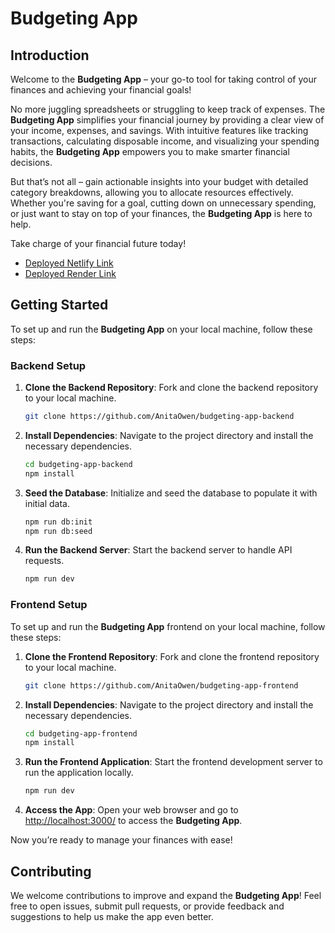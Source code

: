 # Budgeting App

## Introduction

Welcome to the **Budgeting App** – your go-to tool for taking control of your finances and achieving your financial goals!

No more juggling spreadsheets or struggling to keep track of expenses. The **Budgeting App** simplifies your financial journey by providing a clear view of your income, expenses, and savings. With intuitive features like tracking transactions, calculating disposable income, and visualizing your spending habits, the **Budgeting App** empowers you to make smarter financial decisions.

But that’s not all – gain actionable insights into your budget with detailed category breakdowns, allowing you to allocate resources effectively. Whether you're saving for a goal, cutting down on unnecessary spending, or just want to stay on top of your finances, the **Budgeting App** is here to help.

Take charge of your financial future today!

- [Deployed Netlify Link](https://clinquant-rolypoly-ea3737.netlify.app/login)
- [Deployed Render Link](https://budgeting-app-backend-bgr1.onrender.com)

## Getting Started

To set up and run the **Budgeting App** on your local machine, follow these steps:

### Backend Setup

1. **Clone the Backend Repository**: Fork and clone the backend repository to your local machine.

    ```bash
    git clone https://github.com/AnitaOwen/budgeting-app-backend
    ```

2. **Install Dependencies**: Navigate to the project directory and install the necessary dependencies.

    ```bash
    cd budgeting-app-backend
    npm install
    ```

3. **Seed the Database**: Initialize and seed the database to populate it with initial data.

    ```bash
    npm run db:init
    npm run db:seed
    ```

4. **Run the Backend Server**: Start the backend server to handle API requests.

    ```bash
    npm run dev
    ```
    
### Frontend Setup

To set up and run the **Budgeting App** frontend on your local machine, follow these steps:

1. **Clone the Frontend Repository**: Fork and clone the frontend repository to your local machine.

    ```bash
    git clone https://github.com/AnitaOwen/budgeting-app-frontend
    ```

2. **Install Dependencies**: Navigate to the project directory and install the necessary dependencies.

    ```bash
    cd budgeting-app-frontend
    npm install
    ```

3. **Run the Frontend Application**: Start the frontend development server to run the application locally.

    ```bash
    npm run dev
    ```

4. **Access the App**: Open your web browser and go to [http://localhost:3000/](http://localhost:3000/) to access the **Budgeting App**.

Now you’re ready to manage your finances with ease!

## Contributing

We welcome contributions to improve and expand the **Budgeting App**! Feel free to open issues, submit pull requests, or provide feedback and suggestions to help us make the app even better.

